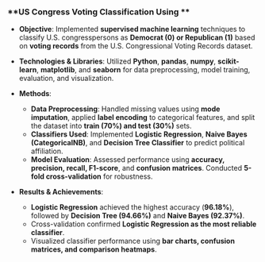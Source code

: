 

### **US Congress Voting Classification Using **  

- **Objective**: Implemented **supervised machine learning** techniques to classify U.S. congresspersons as **Democrat (0) or Republican (1)** based on **voting records** from the U.S. Congressional Voting Records dataset.  

- **Technologies & Libraries**: Utilized **Python**, **pandas**, **numpy**, **scikit-learn**, **matplotlib**, and **seaborn** for data preprocessing, model training, evaluation, and visualization.  

- **Methods**:  
  - **Data Preprocessing**: Handled missing values using **mode imputation**, applied **label encoding** to categorical features, and split the dataset into **train (70%) and test (30%)** sets.  
  - **Classifiers Used**: Implemented **Logistic Regression**, **Naive Bayes (CategoricalNB)**, and **Decision Tree Classifier** to predict political affiliation.  
  - **Model Evaluation**: Assessed performance using **accuracy, precision, recall, F1-score**, and **confusion matrices**. Conducted **5-fold cross-validation** for robustness.  

- **Results & Achievements**:  
  - **Logistic Regression** achieved the highest accuracy (**96.18%**), followed by **Decision Tree (94.66%)** and **Naive Bayes (92.37%)**.  
  - Cross-validation confirmed **Logistic Regression as the most reliable classifier**.  
  - Visualized classifier performance using **bar charts, confusion matrices, and comparison heatmaps**.

